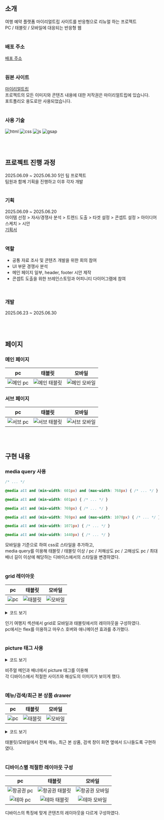 ## 소개
여행 예약 플랫폼 마이리얼트립 사이트를 반응형으로 리뉴얼 하는 프로젝트  
PC / 태블릿 / 모바일에 대응되는 반응형 웹    
<br>

### 배포 주소
[배포 주소](https://sleeping-gabin.github.io/responsive-web/)  
<br>

### 원본 사이트
[마이리얼트립](https://www.myrealtrip.com/)  
프로젝트의 모든 이미지와 콘텐츠 내용에 대한 저작권은 마이리얼트립에 있습니다.  
포트폴리오 용도로만 사용되었습니다.  
<br>

### 사용 기술
![html](https://img.shields.io/badge/HTML5-E34F26?style=for-the-badge&logo=html5&logoColor=white)
![css](https://img.shields.io/badge/CSS3-1572B6?style=for-the-badge&logo=css&logoColor=white)
![js](https://img.shields.io/badge/JavaScript-F7DF1E?style=for-the-badge&logo=JavaScript&logoColor=white)
![gsap](https://img.shields.io/badge/gsap-0AE448?style=for-the-badge&logo=gsap&logoColor=white)  

<br><br>

## 프로젝트 진행 과정
2025.06.09 ~ 2025.06.30 
5인 팀 프로젝트  
팀원과 함께 기획을 진행하고 이후 각자 개발  
<br>

### 기획
2025.06.09 ~ 2025.06.20  
아이템 선정 > 자사/경쟁사 분석 > 트렌드 도출 > 타겟 설정 > 콘셉트 설정 > 아이디어 스케치 > 시안  
[기획서]()  
<br>

### 역할
- 공통 자료 조사 및 콘텐츠 개발을 위한 회의 참여
- UI 부문 경쟁사 분석
- 메인 페이지 일부, header, footer 시안 제작
- 콘셉트 도출을 위한 브레인스토밍과 어피니티 다이어그램에 참여  
<br>

### 개발
2025.06.23 ~ 2025.06.30


<br><br>

## 페이지
### 메인 페이지
|pc   |태블릿|모바일|
|:---:|:---:|:---:|
|![메인 pc](https://github.com/user-attachments/assets/e69c2a73-f7d9-4731-b7e3-61863f8a8a8c)|![메인 태블릿](https://github.com/user-attachments/assets/18fcc830-1804-4439-8627-4f4fe4667406)|![메인 모바일](https://github.com/user-attachments/assets/1f318182-9e67-45cd-8730-d85592bc7c66)|

### 서브 페이지
|pc   |태블릿|모바일|
|:---:|:---:|:---:|
|![서브 pc](https://github.com/user-attachments/assets/6d7dd71e-b8a5-4486-9fa3-6fc3848adf35)|![서브 태블릿](https://github.com/user-attachments/assets/fe2e9cee-8a87-4598-a21d-12860cdfeec2)|![서브 모바일](https://github.com/user-attachments/assets/d5c71b83-744e-4bb2-a212-9d2702ee115d)|

<br><br>

## 구현 내용
### media query 사용
```css
/* ... */

@media all and (min-width: 601px) and (max-width: 768px) { /* ... */ }

@media all and (min-width: 601px) { /* ... */ }

@media all and (min-width: 769px) { /* ... */ }

@media all and (min-width: 769px) and (max-width: 1070px) { /* ... */ }

@media all and (min-width: 1071px) { /* ... */ }

@media all and (min-width: 1440px) { /* ... */ }
```
모바일을 기준으로 하여 css로 스타일을 추가하고,  
media query를 이용해 태블릿 / 태블릿 이상 / pc / 저해상도 pc / 고해상도 pc / 최대 배너 길이 이상에 해당하는 디바이스에서의 스타일을 변경하였다.  
<br>

### grid 레이아웃
|pc          |태블릿       |모바일       |
|:----------:|:----------:|:----------:|
|![pc](https://github.com/user-attachments/assets/a2ba162a-c298-4daf-9f6c-7ba1fcf3e419)|![태블릿](https://github.com/user-attachments/assets/0b1a0495-35d9-418b-b65e-c827d748cd4f)|![모바일](https://github.com/user-attachments/assets/d2a68f91-c544-450b-9b26-ff57949fe8c2)|

<details>
<summary>코드 보기</summary>

```css
.best-section {
  display: grid;
  margin-bottom: 70px;
  padding: 0 10px;
  grid-template-columns: repeat(2, 1fr);
  gap: 10px;
}

.best-section .best-trip:first-of-type {
  grid-column: 1;
  grid-row: 1 / 3;
}

@media all and (min-width: 601px) and (max-width: 768px) {
  .best-section .best-trip:last-of-type {
    display: none;
  }

  .best-section .best-trip:first-of-type,
  .best-section .best-trip {
    grid-column: auto;
    grid-row: auto;
  }
}

@media all and (min-width: 769px) {
  .best-section {
    display: flex;
    padding: 0;
  }

  .best-section .best-trip {
    width: calc(var(--column-width) * 2 + 10px * 1);
    height: 300px;
    transition: all 300ms;
  }

  .best-section .best-trip.selected-best {
    width: calc(var(--column-width) * 4 + 10px * 3);
  }
}
```
</details>

인기 여행지 섹션에서 grid로 모바일과 태블릿에서의 레이아웃을 구성하였다.  
pc에서는 flex를 이용하고 마우스 호버와 애니메이션 효과를 추가했다.  
<br>

### picture 태그 사용
<details>
<summary>코드 보기</summary>

```html
<div class="swiper-wrapper">
  <div class="swiper-slide">
    <picture>
      <source media="(min-width: 1070px)" srcset="./images/visualmain/visualmain_1_wide.jpg">
      <source media="(min-width: 769px)" srcset="./images/visualmain/visualmain_1_pc.jpg">
      <source media="(min-width: 601px)" srcset="./images/visualmain/visualmain_1_tablet.jpg">
      <source media="(min-width: 320px)" srcset="./images/visualmain/visualmain_1_mobile.jpg">
      <img src="./images/visualmain/visualmain_1.jpg" alt="비주얼메인1" width="100%">
    </picture>
  </div>
  ...
</div>
```
</details>

비주얼 메인과 배너에서 picture 태그를 이용해  
각 디바이스에서 적절한 사이즈와 해상도의 이미지가 보이게 했다.  
<br>

### 메뉴/검색/최근 본 상품 drawer
|pc          |태블릿       |모바일       |
|:----------:|:----------:|:----------:|
|![pc](https://github.com/user-attachments/assets/430c6648-d2e9-434b-9815-5ac8cb865851)|![태블릿](https://github.com/user-attachments/assets/4183651d-631f-4e96-be15-d3cb52b548e9)|![모바일](https://github.com/user-attachments/assets/c381996e-a14a-4092-a1fa-f9ec9f82599f)|

<details>
<summary>코드 보기</summary>

```js
function toggleRecentlyPage() {
  const recentlyBg = document.querySelector(".recently-bg");
  const recentlyPage = recentlyBg.querySelector(".recently-page");
  const pcRecentlyIcon = document.querySelector(".header .recently-btn");
  const mobileRecentlyIcon = document.querySelector(".nav-bar .nav-recently");
  const closeIcon = recentlyBg.querySelector(".close-icon");

  mobileRecentlyIcon.addEventListener("click", () => {
    recentlyBg.style.right = 0;
    gsap.to(recentlyPage, {
      right: "0",
      duration: 0.3,
    });
  });

  pcRecentlyIcon.addEventListener("click", () => {
    recentlyBg.style.right = 0;
    gsap.to(recentlyPage, {
      right: "0",
      duration: 0.3,
    });
  });

  closeIcon.addEventListener("click", () => {
    gsap.to(recentlyPage, {
      right: "-100%",
      duration: 0.3,
      onComplete: () => {
        recentlyBg.style.right = "-100%";
      }
    });
  });
}
```
</details>

태블릿/모바일에서 전체 메뉴, 최근 본 상품, 검색 창이 화면 옆에서 드나들도록 구현하였다.  
<br>

### 디바이스별 적절한 레이아웃 구성
|pc   |태블릿|모바일|
|:---:|:---:|:---:|
|![항공권 pc](https://github.com/user-attachments/assets/3d34c5fb-5199-4451-838e-861fd0a276b3)|![항공권 태블릿](https://github.com/user-attachments/assets/1ff9ec5e-5ac2-4283-b1cb-85f0fde25914)|![항공권 모바일](https://github.com/user-attachments/assets/23eee6bc-2c69-4c93-9e06-d6db3373c191)|
|![테마 pc](https://github.com/user-attachments/assets/c0cd9df7-e755-427b-a337-a85787ea2c40)|![테마 태블릿](https://github.com/user-attachments/assets/f837ac15-f95f-42f3-98f6-c5d81c32171a)|![테마 모바일](https://github.com/user-attachments/assets/6659fdb8-6734-42e6-8db4-b4710bd4ce21)|

디바이스의 특징에 맞게 콘텐츠의 레이아웃을 다르게 구성하였다.